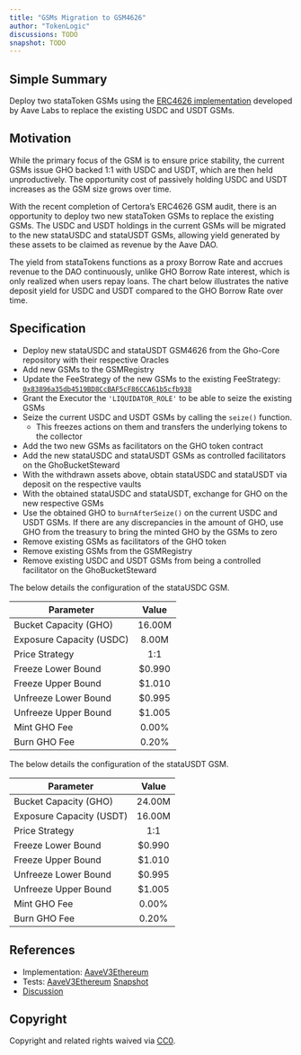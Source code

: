 ```yaml
---
title: "GSMs Migration to GSM4626"
author: "TokenLogic"
discussions: TODO
snapshot: TODO
---
```


## Simple Summary

Deploy two stataToken GSMs using the [ERC4626 implementation](https://governance.aave.com/t/gho-stability-module-update/14442/10) developed by Aave Labs to replace the existing USDC and USDT GSMs.

## Motivation

While the primary focus of the GSM is to ensure price stability, the current GSMs issue GHO backed 1:1 with USDC and USDT, which are then held unproductively. The opportunity cost of passively holding USDC and USDT increases as the GSM size grows over time.

With the recent completion of Certora’s ERC4626 GSM audit, there is an opportunity to deploy two new stataToken GSMs to replace the existing GSMs. The USDC and USDT holdings in the current GSMs will be migrated to the new stataUSDC and stataUSDT GSMs, allowing yield generated by these assets to be claimed as revenue by the Aave DAO.

The yield from stataTokens functions as a proxy Borrow Rate and accrues revenue to the DAO continuously, unlike GHO Borrow Rate interest, which is only realized when users repay loans. The chart below illustrates the native deposit yield for USDC and USDT compared to the GHO Borrow Rate over time.

## Specification

- Deploy new stataUSDC and stataUSDT GSM4626 from the Gho-Core repository with their respective Oracles
- Add new GSMs to the GSMRegistry
- Update the FeeStrategy of the new GSMs to the existing FeeStrategy: [`0x83896a35db4519BD8CcBAF5cF86CCA61b5cfb938`](https://etherscan.io/address/0x83896a35db4519BD8CcBAF5cF86CCA61b5cfb938)
- Grant the Executor the `'LIQUIDATOR_ROLE'` to be able to seize the existing GSMs
- Seize the current USDC and USDT GSMs by calling the `seize()` function.
  - This freezes actions on them and transfers the underlying tokens to the collector
- Add the two new GSMs as facilitators on the GHO token contract
- Add the new stataUSDC and stataUSDT GSMs as controlled facilitators on the GhoBucketSteward
- With the withdrawn assets above, obtain stataUSDC and stataUSDT via deposit on the respective vaults
- With the obtained stataUSDC and stataUSDT, exchange for GHO on the new respective GSMs
- Use the obtained GHO to `burnAfterSeize()` on the current USDC and USDT GSMs. If there are any discrepancies in the amount of GHO, use GHO from the treasury to bring the minted GHO by the GSMs to zero
- Remove existing GSMs as facilitators of the GHO token
- Remove existing GSMs from the GSMRegistry
- Remove existing USDC and USDT GSMs from being a controlled facilitator on the GhoBucketSteward

The below details the configuration of the stataUSDC GSM.

| Parameter                | Value  |
| ------------------------ | :----: |
| Bucket Capacity (GHO)    | 16.00M |
| Exposure Capacity (USDC) | 8.00M  |
| Price Strategy           |  1:1   |
| Freeze Lower Bound       | $0.990 |
| Freeze Upper Bound       | $1.010 |
| Unfreeze Lower Bound     | $0.995 |
| Unfreeze Upper Bound     | $1.005 |
| Mint GHO Fee             | 0.00%  |
| Burn GHO Fee             | 0.20%  |

The below details the configuration of the stataUSDT GSM.

| Parameter                | Value  |
| ------------------------ | :----: |
| Bucket Capacity (GHO)    | 24.00M |
| Exposure Capacity (USDT) | 16.00M |
| Price Strategy           |  1:1   |
| Freeze Lower Bound       | $0.990 |
| Freeze Upper Bound       | $1.010 |
| Unfreeze Lower Bound     | $0.995 |
| Unfreeze Upper Bound     | $1.005 |
| Mint GHO Fee             | 0.00%  |
| Burn GHO Fee             | 0.20%  |

## References

- Implementation: [AaveV3Ethereum](https://github.com/bgd-labs/aave-proposals-v3/blob/main/src/20250114_AaveV3Ethereum_GSMsMigrationToGSM4626/AaveV3Ethereum_GSMsMigrationToGSM4626_20250114.sol)
- Tests: [AaveV3Ethereum](https://github.com/bgd-labs/aave-proposals-v3/blob/main/src/20250114_AaveV3Ethereum_GSMsMigrationToGSM4626/AaveV3Ethereum_GSMsMigrationToGSM4626_20250114.t.sol)
  [Snapshot](TODO)
- [Discussion](TODO)

## Copyright

Copyright and related rights waived via [CC0](https://creativecommons.org/publicdomain/zero/1.0/).

